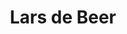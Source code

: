 ---
category: residents
layout: post
title: Lars de Beer
profession: graphic design
website: www.larsdebeer.nl
image: 
  - /images/residents/larsdebeer_01.png
---